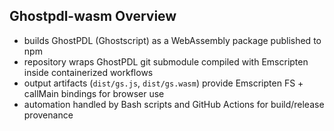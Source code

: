 ## Ghostpdl-wasm Overview
- builds GhostPDL (Ghostscript) as a WebAssembly package published to npm
- repository wraps GhostPDL git submodule compiled with Emscripten inside containerized workflows
- output artifacts (`dist/gs.js`, `dist/gs.wasm`) provide Emscripten FS + callMain bindings for browser use
- automation handled by Bash scripts and GitHub Actions for build/release provenance
